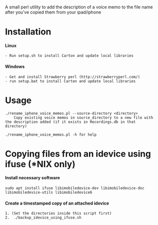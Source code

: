 A small perl utility to add the description of a voice memo to the file name after you've copied them from your ipad/iphone

# Installation

#### Linux
    - Run setup.sh to install Carton and update local libraries

#### Windows
	- Get and install Strawberry perl (http://strawberryperl.com/)
	- run setup.bat to install Carton and update local libraries

# Usage
	./rename_iphone_voice_memos.pl --source-directory <directory>
    	Copy existing voice memos in source_directory to a new file with the description added (if it exists in Recordings.db in that directory)
        
    ./rename_iphone_voice_memos.pl -h for help

# Copying files from an idevice using ifuse (*NIX only)

#### Install necessary software
	sudo apt install ifuse libimobiledevice-dev libimobiledevice-doc libimobiledevice-utils libimobiledevice6
    
#### Create a timestamped copy of an attached idevice 
    1. (Set the directories inside this script first)
    2.  ./backup_idevice_using_ifuse.sh
